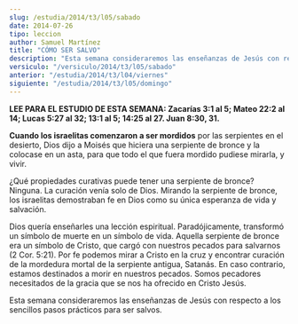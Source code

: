 ```yaml
---
slug: /estudia/2014/t3/l05/sabado
date: 2014-07-26
tipo: leccion
author: Samuel Martínez
title: "CÓMO SER SALVO"
description: "Esta semana consideraremos las enseñanzas de Jesús con respecto a los sencillos pasos prácticos para ser salvos."
versiculo: "/versiculo/2014/t3/l05/sabado"
anterior: "/estudia/2014/t3/l04/viernes"
siguiente: "/estudia/2014/t3/l05/domingo"
---
```


**LEE PARA EL ESTUDIO DE ESTA SEMANA: Zacarías 3:1 al 5; Mateo 22:2 al 14; Lucas 5:27 al 32; 13:1 al 5; 14:25 al 27. Juan 8:30, 31.**

**Cuando los israelitas comenzaron a ser mordidos** por las serpientes en el desierto, Dios dijo a Moisés que hiciera una serpiente de bronce y la colocase en un asta, para que todo el que fuera mordido pudiese mirarla, y vivir.

¿Qué propiedades curativas puede tener una serpiente de bronce? Ninguna. La curación venía solo de Dios. Mirando la serpiente de bronce, los israelitas demostraban fe en Dios como su única esperanza de vida y salvación.

Dios quería enseñarles una lección espiritual. Paradójicamente, transformó un símbolo de muerte en un símbolo de vida. Aquella serpiente de bronce era un símbolo de Cristo, que cargó con nuestros pecados para salvarnos (2 Cor. 5:21). Por fe podemos mirar a Cristo en la cruz y encontrar curación de la mordedura mortal de la serpiente antigua, Satanás. En caso contrario, estamos destinados a morir en nuestros pecados. Somos pecadores necesitados de la gracia que se nos ha ofrecido en Cristo Jesús.

Esta semana consideraremos las enseñanzas de Jesús con respecto a los sencillos pasos prácticos para ser salvos.
